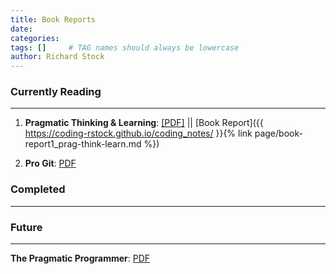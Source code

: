 ```yaml
---
title: Book Reports
date: 
categories: 
tags: []     # TAG names should always be lowercase
author: Richard Stock
---
```


### Currently Reading
---

1. **Pragmatic Thinking & Learning**: [[PDF]](https://www.e-reading-lib.com/bookreader.php/137202/andy-hunt-pragmatic-thinking-and-learning-refactor-your-wetware.pdf) || [Book Report]({{ https://coding-rstock.github.io/coding_notes/ }}{% link page/book-report1_prag-think-learn.md %})

2. **Pro Git**: [PDF](https://github.com/progit/progit2/releases/download/2.1.252/progit.pdf)


### Completed
---



### Future
---

**The Pragmatic Programmer**: [PDF](https://www.cin.ufpe.br/~cavmj/104The%20Pragmatic%20Programmer,%20From%20Journeyman%20To%20Master%20-%20Andrew%20Hunt,%20David%20Thomas%20-%20Addison%20Wesley%20-%201999.pdf) 
